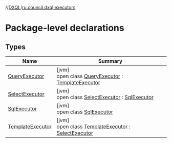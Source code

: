 //[DXQL](../../index.md)/[ru.council.dxql.executors](index.md)

# Package-level declarations

## Types

| Name | Summary |
|---|---|
| [QueryExecutor](-query-executor/index.md) | [jvm]<br>open class [QueryExecutor](-query-executor/index.md) : [TemplateExecutor](-template-executor/index.md) |
| [SelectExecutor](-select-executor/index.md) | [jvm]<br>open class [SelectExecutor](-select-executor/index.md) : [SqlExecutor](-sql-executor/index.md) |
| [SqlExecutor](-sql-executor/index.md) | [jvm]<br>open class [SqlExecutor](-sql-executor/index.md) |
| [TemplateExecutor](-template-executor/index.md) | [jvm]<br>open class [TemplateExecutor](-template-executor/index.md) : [SelectExecutor](-select-executor/index.md) |
